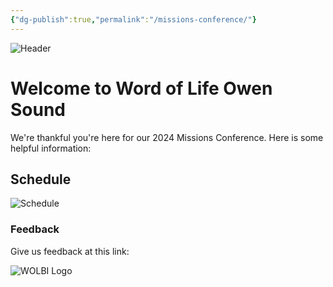 ```yaml
---
{"dg-publish":true,"permalink":"/missions-conference/"}
---
```


![Header](https://i.ibb.co/9prtc0B/Copy-of-April.jpg)
# Welcome to Word of Life Owen Sound
We're thankful you're here for our 2024 Missions Conference. Here is some helpful information:

## Schedule
![Schedule](https://i.ibb.co/qr3sgmg/Screenshot-2024-03-21-095908.jpg)

### Feedback
Give us feedback at this link:


![WOLBI Logo](https://i.ibb.co/g40qTns/WOLBI-OS-blue.png)